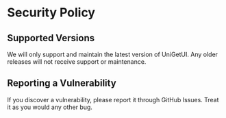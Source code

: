 # Security Policy

## Supported Versions

We will only support and maintain the latest version of UniGetUI. Any older releases will not receive support or maintenance.

## Reporting a Vulnerability

If you discover a vulnerability, please report it through GitHub Issues. Treat it as you would any other bug.
